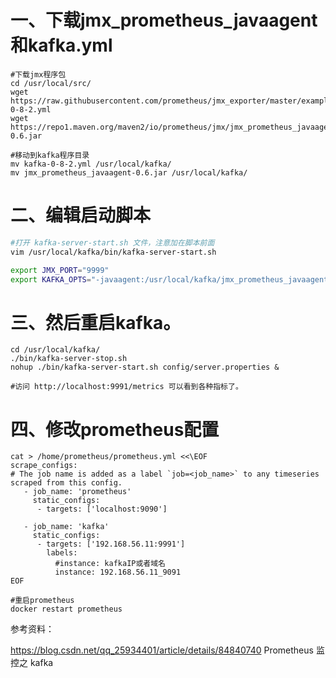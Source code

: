 # 一、下载jmx_prometheus_javaagent和kafka.yml

```
#下载jmx程序包
cd /usr/local/src/
wget https://raw.githubusercontent.com/prometheus/jmx_exporter/master/example_configs/kafka-0-8-2.yml
wget https://repo1.maven.org/maven2/io/prometheus/jmx/jmx_prometheus_javaagent/0.6/jmx_prometheus_javaagent-0.6.jar

#移动到kafka程序目录
mv kafka-0-8-2.yml /usr/local/kafka/
mv jmx_prometheus_javaagent-0.6.jar /usr/local/kafka/
```

# 二、编辑启动脚本
```bash
#打开 kafka-server-start.sh 文件，注意加在脚本前面
vim /usr/local/kafka/bin/kafka-server-start.sh

export JMX_PORT="9999"
export KAFKA_OPTS="-javaagent:/usr/local/kafka/jmx_prometheus_javaagent-0.6.jar=9991:/usr/local/kafka/kafka-0-8-2.yml"
```

# 三、然后重启kafka。
```
cd /usr/local/kafka/
./bin/kafka-server-stop.sh
nohup ./bin/kafka-server-start.sh config/server.properties &

#访问 http://localhost:9991/metrics 可以看到各种指标了。
```

# 四、修改prometheus配置
```
cat > /home/prometheus/prometheus.yml <<\EOF
scrape_configs:
# The job name is added as a label `job=<job_name>` to any timeseries scraped from this config.
   - job_name: 'prometheus'
     static_configs:
      - targets: ['localhost:9090']

   - job_name: 'kafka'
     static_configs:
      - targets: ['192.168.56.11:9991']
        labels:
          #instance: kafkaIP或者域名
          instance: 192.168.56.11_9091
EOF

#重启prometheus
docker restart prometheus
```

参考资料：

https://blog.csdn.net/qq_25934401/article/details/84840740  Prometheus 监控之 kafka
